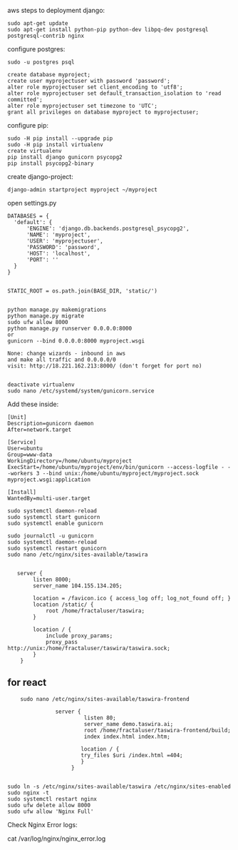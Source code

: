 aws steps to deployment django:


    sudo apt-get update
    sudo apt-get install python-pip python-dev libpq-dev postgresql postgresql-contrib nginx

configure postgres:

    sudo -u postgres psql

    create database myproject;
    create user myprojectuser with password 'password';
    alter role myprojectuser set client_encoding to 'utf8';
    alter role myprojectuser set default_transaction_isolation to 'read committed';
    alter role myprojectuser set timezone to 'UTC';
    grant all privileges on database myproject to myprojectuser;


configure pip:

    sudo -H pip install --upgrade pip
    sudo -H pip install virtualenv
    create virtualenv
    pip install django gunicorn psycopg2
    pip install psycopg2-binary

create django-project:

    django-admin startproject myproject ~/myproject

open settings.py

    DATABASES = {
      'default': {
          'ENGINE': 'django.db.backends.postgresql_psycopg2',
          'NAME': 'myproject',
          'USER': 'myprojectuser',
          'PASSWORD': 'password',
          'HOST': 'localhost',
          'PORT': ''
      }
    }


    STATIC_ROOT = os.path.join(BASE_DIR, 'static/')


    python manage.py makemigrations
    python manage.py migrate
    sudo ufw allow 8000
    python manage.py runserver 0.0.0.0:8000
    or
    gunicorn --bind 0.0.0.0:8000 myproject.wsgi

    None: change wizards - inbound in aws
    and make all traffic and 0.0.0.0/0
    visit: http://18.221.162.213:8000/ (don't forget for port no)


    deactivate virtualenv
    sudo nano /etc/systemd/system/gunicorn.service

Add these inside:

    [Unit]
    Description=gunicorn daemon
    After=network.target

    [Service]
    User=ubuntu
    Group=www-data
    WorkingDirectory=/home/ubuntu/myproject
    ExecStart=/home/ubuntu/myproject/env/bin/gunicorn --access-logfile - --workers 3 --bind unix:/home/ubuntu/myproject/myproject.sock myproject.wsgi:application

    [Install]
    WantedBy=multi-user.target

    sudo systemctl daemon-reload
    sudo systemctl start gunicorn
    sudo systemctl enable gunicorn

    sudo journalctl -u gunicorn
    sudo systemctl daemon-reload
    sudo systemctl restart gunicorn
    sudo nano /etc/nginx/sites-available/taswira
    
    
       server {
            listen 8000;
            server_name 104.155.134.205;

            location = /favicon.ico { access_log off; log_not_found off; }
            location /static/ {
                root /home/fractaluser/taswira;
            }

            location / {
                include proxy_params;
                proxy_pass http://unix:/home/fractaluser/taswira/taswira.sock;
            }
        }
            
            
 ## for react
        sudo nano /etc/nginx/sites-available/taswira-frontend
        
                   server {
                            listen 80;
                            server_name demo.taswira.ai;
                            root /home/fractaluser/taswira-frontend/build;
                            index index.html index.htm;

                           location / {
                           try_files $uri /index.html =404;
                           }
                        }


    sudo ln -s /etc/nginx/sites-available/taswira /etc/nginx/sites-enabled
    sudo nginx -t
    sudo systemctl restart nginx
    sudo ufw delete allow 8000
    sudo ufw allow 'Nginx Full'




Check Nginx Error logs:

  cat  /var/log/nginx/nginx_error.log
